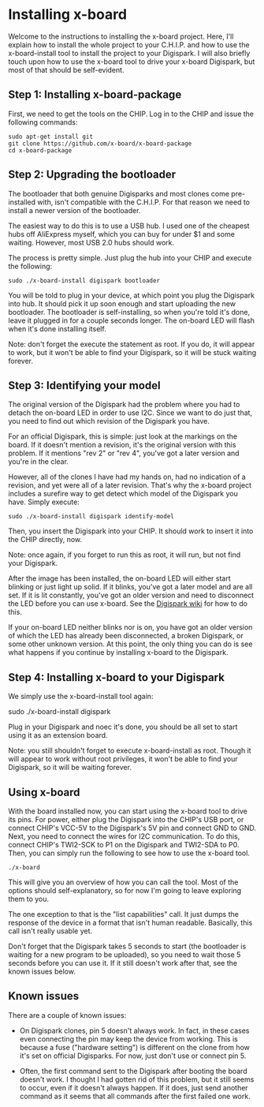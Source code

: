 

Installing x-board
==================

Welcome to the instructions to installing the x-board project. Here, I'll explain 
how to install the whole project to your C.H.I.P. and how to use the x-board-install 
tool to install the project to your Digispark. I will also briefly touch upon how to
use the x-board tool to drive your x-board Digispark, but most of that should be
self-evident.

Step 1: Installing x-board-package
----------------------------------

First, we need to get the tools on the CHIP. Log in to the CHIP and issue the following
commands:

    sudo apt-get install git
    git clone https://github.com/x-board/x-board-package
    cd x-board-package

Step 2: Upgrading the bootloader
--------------------------------

The bootloader that both genuine Digisparks and most clones come pre-installed with,
isn't compatible with the C.H.I.P. For that reason we need to install a newer version
of the bootloader.

The easiest way to do this is to use a USB hub. I used one of the cheapest hubs off 
AliExpress myself, which you can buy for under $1 and some waiting. However, most USB 2.0
hubs should work.

The process is pretty simple. Just plug the hub into your CHIP and execute the following:

    sudo ./x-board-install digispark bootloader

You will be told to plug in your device, at which point you plug the Digispark into hub.
It should pick it up soon enough and start uploading the new bootloader. The bootloader is
self-installing, so when you're told it's done, leave it plugged in for a couple seconds
longer. The on-board LED will flash when it's done installing itself.

Note: don't forget the execute the statement as root. If you do, it will appear to work,
but it won't be able to find your Digispark, so it will be stuck waiting forever.

Step 3: Identifying your model
------------------------------

The original version of the Digispark had the problem where you had to detach the on-board
LED in order to use I2C. Since we want to do just that, you need to find out which revision
of the Digispark you have.

For an official Digispark, this is simple: just look at the markings on the board. If it
doesn't mention a revision, it's the original version with this problem. If it mentions
"rev 2" or "rev 4", you've got a later version and you're in the clear.

However, all of the clones I have had my hands on, had no indication of a revision, and yet
were all of a later revision. That's why the x-board project includes a surefire way to get
detect which model of the Digispark you have. Simply execute:

    sudo ./x-board-install digispark identify-model

Then, you insert the Digispark into your CHIP. It should work to insert it into the CHIP
directly, now.

Note: once again, if you forget to run this as root, it will run, but not find your Digispark.

After the image has been installed, the on-board LED will either start blinking or just light
up solid. If it blinks, you've got a later model and are all set. If it is lit constantly,
you've got an older version and need to disconnect the LED before you can use x-board. See the
[Digispark wiki](http://digistump.com/wiki/digispark/tutorials/modelbi2c) for how to do this.

If your on-board LED neither blinks nor is on, you have got an older version of which the LED
has already been disconnected, a broken Digispark, or some other unknown version. At this point,
the only thing you can do is see what happens if you continue by installing x-board to the
Digispark.

Step 4: Installing x-board to your Digispark
--------------------------------------------

We simply use the x-board-install tool again:

   sudo ./x-board-install digispark
   
Plug in your Digispark and noec it's done, you should be all set to start using it as an extension 
board.

Note: you still shouldn't forget to execute x-board-install as root. Though it will appear to work
without root privileges, it won't be able to find your Digispark, so it will be waiting forever.

Using x-board
-------------

With the board installed now, you can start using the x-board tool to drive its pins. For power,
either plug the Digispark into the CHIP's USB port, or connect CHIP's VCC-5V to the Digispark's 5V
pin and connect GND to GND. Next, you need to connect the wires for I2C communication. To do this,
connect CHIP's TWI2-SCK to P1 on the Digispark and TWI2-SDA to P0. Then, you can simply run the 
following to see how to use the x-board tool.

    ./x-board

This will give you an overview of how you can call the tool. Most of the options should
self-explanatory, so for now I'm going to leave exploring them to you.

The one exception to that is the "list capabilities" call. It just dumps the response of the device
in a format that isn't human readable. Basically, this call isn't really usable yet.

Don't forget that the Digispark takes 5 seconds to start (the bootloader is waiting for a new program
to be uploaded), so you need to wait those 5 seconds before you can use it. If it still doesn't work
after that, see the known issues below.

Known issues
------------

There are a couple of known issues:

- On Digispark clones, pin 5 doesn't always work. In fact, in these cases even connecting the pin may
  keep the device from working. This is because a fuse ("hardware setting") is different on the clone
  from how it's set on official Digisparks. For now, just don't use or connect pin 5.

- Often, the first command sent to the Digispark after booting the board doesn't work. I thought I had
  gotten rid of this problem, but it still seems to occur, even if it doesn't always happen. If it does,
  just send another command as it seems that all commands after the first failed one work.

